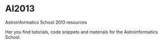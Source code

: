 AI2013
======

Astroinformatics School 2013 resources

Her you find tutorials, code snippets and materials for the Astroinformatics School.
